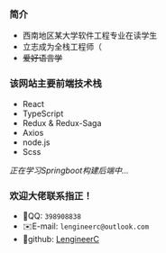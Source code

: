 ### 简介
- 西南地区某大学软件工程专业在读学生
- 立志成为全栈工程师（
- ~~爱好语言学~~

### 该网站主要前端技术栈
- React
- TypeScript
- Redux & Redux-Saga
- Axios
- node.js
- Scss

*正在学习Springboot构建后端中...*

### 欢迎大佬联系指正！
- 🐧QQ: `398908838`
- ✉️E-mail: `lengineerc@outlook.com`
- 🔗github: [LengineerC](https://github.com/LengineerC)
